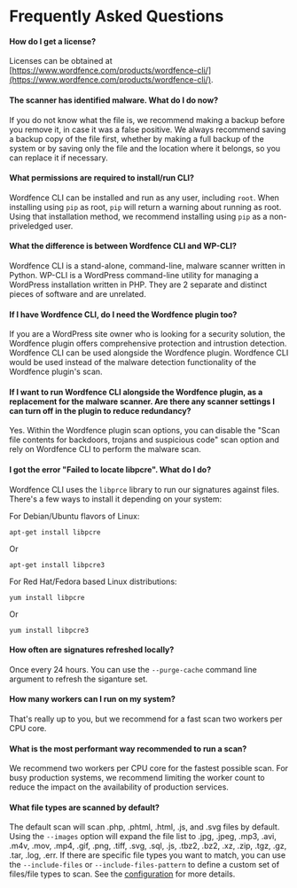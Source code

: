 # Frequently Asked Questions

#### How do I get a license?

Licenses can be obtained at [https://www.wordfence.com/products/wordfence-cli/](https://www.wordfence.com/products/wordfence-cli/).

#### The scanner has identified malware.  What do I do now?

If you do not know what the file is, we recommend making a backup before you remove it, in case it was a false positive. We always recommend saving a backup copy of the file first, whether by making a full backup of the system or by saving only the file and the location where it belongs, so you can replace it if necessary.

#### What permissions are required to install/run CLI?

Wordfence CLI can be installed and run as any user, including `root`. When installing using `pip` as root, `pip` will return a warning about running as root. Using that installation method, we recommend installing using `pip` as a non-priveledged user. 

#### What the difference is between Wordfence CLI and WP-CLI?

Wordfence CLI is a stand-alone, command-line, malware scanner written in Python. WP-CLI is a WordPress command-line utility for managing a WordPress installation written in PHP. They are 2 separate and distinct pieces of software and are unrelated.

#### If I have Wordfence CLI, do I need the Wordfence plugin too?

If you are a WordPress site owner who is looking for a security solution, the Wordfence plugin offers comprehensive protection and intrustion detection. Wordfence CLI can be used alongside the Wordfence plugin. Wordfence CLI would be used instead of the malware detection functionality of the Wordfence plugin's scan. 

#### If I want to run Wordfence CLI alongside the Wordfence plugin, as a replacement for the malware scanner. Are there any scanner settings I can turn off in the plugin to reduce redundancy?

Yes. Within the Wordfence plugin scan options, you can disable the "Scan file contents for backdoors, trojans and suspicious code" scan option and rely on Wordfence CLI to perform the malware scan.

#### I got the error "Failed to locate libpcre". What do I do?

Wordfence CLI uses the `libprce` library to run our signatures against files. There's a few ways to install it depending on your system:

For Debian/Ubuntu flavors of Linux:

	apt-get install libpcre

Or 

	apt-get install libpcre3

For Red Hat/Fedora based Linux distributions:

	yum install libpcre

Or

	yum install libpcre3

#### How often are signatures refreshed locally?

Once every 24 hours. You can use the `--purge-cache` command line argument to refresh the siganture set.

#### How many workers can I run on my system?

That's really up to you, but we recommend for a fast scan two workers per CPU core.

#### What is the most performant way recommended to run a scan?

We recommend two workers per CPU core for the fastest possible scan. For busy production systems, we recommend limiting the worker count to reduce the impact on the availability of production services.

#### What file types are scanned by default?

The default scan will scan .php, .phtml, .html, .js, and .svg files by default. Using the `--images` option will expand the file list to .jpg, .jpeg, .mp3, .avi, .m4v, .mov, .mp4, .gif, .png, .tiff, .svg, .sql, .js, .tbz2, .bz2, .xz, .zip, .tgz, .gz, .tar, .log, .err. If there are specific file types you want to match, you can use the `--include-files` or `--include-files-pattern` to define a custom set of files/file types to scan. See the [configuration](Configuration.md#command-line-arguments) for more details.

